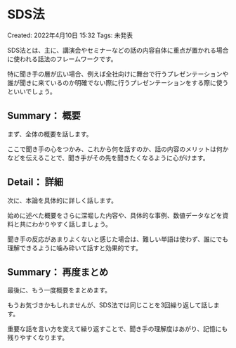 # SDS法

Created: 2022年4月10日 15:32
Tags: 未発表

SDS法とは、主に、講演会やセミナーなどの話の内容自体に重点が置かれる場合に使われる話法のフレームワークです。

特に聞き手の層が広い場合、例えば全社向けに舞台で行うプレゼンテーションや誰が聞きに来ているのか明確でない際に行うプレゼンテーションをする際に使うといいでしょう。

## **Summary： 概要**

まず、全体の概要を話します。

ここで聞き手の心をつかみ、これから何を話すのか、話の内容のメリットは何かなどを伝えることで、聞き手がその先を聞きたくなるように心がけます。

## **Detail： 詳細**

次に、本論を具体的に詳しく話します。

始めに述べた概要をさらに深堀した内容や、具体的な事例、数値データなどを資料と共にわかりやすく話しましょう。

聞き手の反応があまりよくないと感じた場合は、難しい単語は使わず、誰にでも理解できるように噛み砕いて話すと効果的です。

## **Summary： 再度まとめ**

最後に、もう一度概要をまとめます。

もうお気づきかもしれませんが、SDS法では同じことを3回繰り返して話します。

重要な話を言い方を変えて繰り返すことで、聞き手の理解度はあがり、記憶にも残りやすくなります。